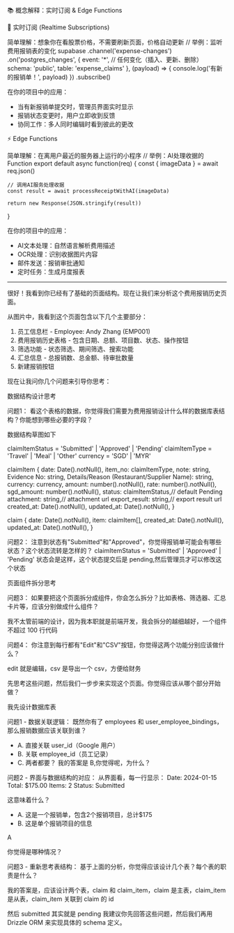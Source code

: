 📚 概念解释：实时订阅 & Edge Functions

  🔄 实时订阅 (Realtime Subscriptions)

  简单理解：想象你在看股票价格，不需要刷新页面，价格自动更新
  // 举例：监听费用报销表的变化
  supabase
    .channel('expense-changes')
    .on('postgres_changes', {
      event: '*', // 任何变化（插入、更新、删除）
      schema: 'public',
      table: 'expense_claims'
    }, (payload) => {
      console.log('有新的报销单！', payload)
    })
    .subscribe()

  在你的项目中的应用：
  - 当有新报销单提交时，管理员界面实时显示
  - 报销状态变更时，用户立即收到反馈
  - 协同工作：多人同时编辑时看到彼此的更改

  ⚡ Edge Functions

  简单理解：在离用户最近的服务器上运行的小程序
  // 举例：AI处理收据的Function
  export default async function(req) {
    const { imageData } = await req.json()

    // 调用AI服务处理收据
    const result = await processReceiptWithAI(imageData)

    return new Response(JSON.stringify(result))
  }

  在你的项目中的应用：
  - AI文本处理：自然语言解析费用描述
  - OCR处理：识别收据图片内容
  - 邮件发送：报销审批通知
  - 定时任务：生成月度报表

  ---




很好！我看到你已经有了基础的页面结构。现在让我们来分析这个费用报销历史页面。

  从图片中，我看到这个页面包含以下几个主要部分：

  1. 员工信息栏 - Employee: Andy Zhang (EMP001)
  2. 费用报销历史表格 - 包含日期、总额、项目数、状态、操作按钮
  3. 筛选功能 - 状态筛选、期间筛选、搜索功能
  4. 汇总信息 - 总报销数、总金额、待审批数量
  5. 新建报销按钮

  现在让我问你几个问题来引导你思考：

  数据结构设计思考

  问题1： 看这个表格的数据，你觉得我们需要为费用报销设计什么样的数据库表结构？你能想到哪些必要的字段？


   数据结构草图如下 


   claimItemStatus = 'Submitted' | 'Approved' | 'Pending'
   claimItemType = 'Travel' | 'Meal' | 'Other'
   currency = 'SGD' | 'MYR'

   claimItem {
    date: Date().notNull(),
    item_no: claimItemType,
    note: string,
    Evidence No: string,
    Details/Reason (Restaurant/Supplier Name): string,
    currency: currency,
    amount: number().notNull(),
    rate: number().notNull(),
    sgd_amount: number().notNull(),
    status: claimItemStatus,// default Pending
    attachment: string,// attachment url
    export_result: string,// export result url
    created_at: Date().notNull(),
    updated_at: Date().notNull(),
   }
   
   claim {
    date: Date().notNull(),
    item: claimItem[],
    created_at: Date().notNull(),
    updated_at: Date().notNull(),
   }

  问题2： 注意到状态有"Submitted"和"Approved"，你觉得报销单可能会有哪些状态？这个状态流转是怎样的？
      claimItemStatus = 'Submitted' | 'Approved' | 'Pending' 状态会是这样，这个状态提交后是 pending,然后管理员才可以修改这个状态
    
  页面组件拆分思考

  问题3： 如果要把这个页面拆分成组件，你会怎么拆分？比如表格、筛选器、汇总卡片等，应该分别做成什么组件？

  我不太管前端的设计，因为我本职就是前端开发，我会拆分的越细越好，一个组件不超过 100 行代码

  问题4： 你注意到每行都有"Edit"和"CSV"按钮，你觉得这两个功能分别应该做什么？

  edit 就是编辑，csv 是导出一个 csv，方便给财务

  先思考这些问题，然后我们一步步来实现这个页面。你觉得应该从哪个部分开始做？

  我先设计数据库表


 问题1 - 数据关联逻辑：
  既然你有了 employees 和 user_employee_bindings，那么报销数据应该关联到谁？
  - A. 直接关联 user_id（Google 用户）
  - B. 关联 employee_id（员工记录）
  - C. 两者都要？
  我的答案是 B,你觉得呢，为什么？

  问题2 - 界面与数据结构的对应：
  从界面看，每一行显示：
  Date: 2024-01-15  Total: $175.00  Items: 2  Status: Submitted

  这意味着什么？
  - A. 这是一个报销单，包含2个报销项目，总计$175
  - B. 这是单个报销项目的信息

  A

  你觉得是哪种情况？

  问题3 - 重新思考表结构：
  基于上面的分析，你觉得应该设计几个表？每个表的职责是什么？

  我的答案是，应该设计两个表，claim 和 claim_item，claim 是主表，claim_item 是从表，claim_item 关联到 claim 的 id

  然后 submitted 其实就是 pending
  我建议你先回答这些问题，然后我们再用 Drizzle ORM 来实现具体的 schema 定义。
